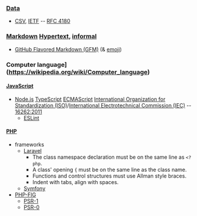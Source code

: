 ### [Data](https://wikipedia.org/wiki/Data)

* [CSV](https://wikipedia.org/wiki/Comma-separated_values), [IETF](https://ietf.org) -- [RFC 4180](https://tools.ietf.org/html/rfc4180)

### [Markdown](https://daringfireball.net/projects/markdown) [Hypertext](https://wikipedia.org/wiki/Hypertext), [informal](https://daringfireball.net/projects/markdown/syntax)

* [GitHub Flavored Markdown (GFM)](https://github.github.com/gfm) (& [emoji](https://gist.github.com/rxaviers/7360908))

### Computer language](https://wikipedia.org/wiki/Computer_language)

#### [JavaScript](https://wikipedia.org/wiki/JavaScript)

* [Node.js](https://nodejs.org) [TypeScript](https://typescriptlang.org) [ECMA](http://ecma-international.org)[Script](https://ecma-international.org/ecma-262) [International Organization for Standardization (ISO)](https://iso.org)/[International Electrotechnical Commission (IEC)](https://iec.ch) -- [16262:2011](https://iso.org/standard/55755.html)
  * [ESLint](https://eslint.org)

#### [PHP](https://php.net)

* frameworks
    * [Laravel](https://laravel.com)
        * The class namespace declaration must be on the same line as ```<?php```.
        * A class' opening ```{``` must be on the same line as the class name.
        * Functions and control structures must use Allman style braces.
        * Indent with tabs, align with spaces.
    * [Symfony](https://symfony.com)
* [PHP-FIG](https://www.php-fig.org)
    * [PSR-1](https://github.com/php-fig/fig-standards/blob/master/accepted/PSR-1-basic-coding-standard.md)
    * [PSR-0](https://github.com/php-fig/fig-standards/blob/master/accepted/PSR-0.md)